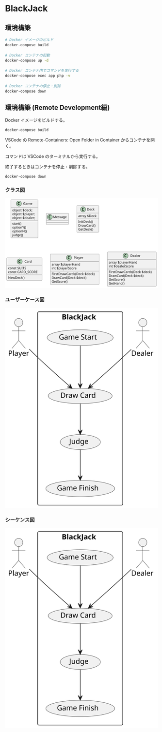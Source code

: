 # BlackJack

## 環境構築

```bash
# Docker イメージのビルド
docker-compose build

# Docker コンテナの起動
docker-compose up -d

# Docker コンテナ内でコマンドを実行する
docker-compose exec app php -v

# Docker コンテナの停止・削除
docker-compose down
```

## 環境構築 (Remote Development編)

Docker イメージをビルドする。

```bash
docker-compose build
```

VSCode の Remote-Containers: Open Folder in Container からコンテナを開く。

コマンドは VSCode のターミナルから実行する。

終了するときはコンテナを停止・削除する。

```bash
docker-compose down
```

### クラス図
<img src="https://github.com/RohanKid/BlackJack/blob/main/PlantUMLsvg/src/PlantUML/BlackJackClassCase/BlackJackClassCase.svg" width="800">

### ユーザーケース図
<img src="https://github.com/RohanKid/BlackJack/blob/main/out/src/PlantUML/BlackJackUseCase/Blackjack.svg" width="800">

### シーケンス図
<img src="https://github.com/RohanKid/BlackJack/blob/main/out/src/PlantUML/BlackJackUseCase/Blackjack.svg" width="800">
